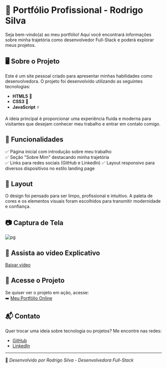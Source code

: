 # 🚀 Portfólio Profissional - Rodrigo Silva

Seja bem-vindo(a) ao meu portfólio! Aqui você encontrará informações sobre minha trajetória como desenvolvedor Full-Stack e poderá explorar meus projetos.

## 🖥️ Sobre o Projeto

Este é um site pessoal criado para apresentar minhas habilidades como desenvolvedora. O projeto foi desenvolvido utilizando as seguintes tecnologias:

- **HTML5** 📄  
- **CSS3** 🎨  
- **JavaScript** ⚡  

A ideia principal é proporcionar uma experiência fluida e moderna para visitantes que desejam conhecer meu trabalho e entrar em contato comigo.

## 📌 Funcionalidades

✅ Página inicial com introdução sobre meu trabalho  
✅ Seção "Sobre Mim" destacando minha trajetória  
✅ Links para redes sociais (GitHub e LinkedIn)
✅ Layout responsivo para diversos dispositivos no estilo landing page 

## 🎨 Layout

O design foi pensado para ser limpo, profissional e intuitivo. A paleta de cores e os elementos visuais foram escolhidos para transmitir modernidade e confiança.

## 📷 Captura de Tela

![pg](https://github.com/user-attachments/assets/855aa96a-5d8c-45c4-8450-5d370e4606a4)

## 🎥 Assista ao vídeo Explicativo

[Baixar vídeo](https://github.com/user-attachments/assets/6c9029ad-1a23-47dd-a191-d8e0879f992e)



## 🔗 Acesse o Projeto

Se quiser ver o projeto em ação, acesse:  
➡️ [Meu Portfólio Online](https://seu-portfolio-link-aqui.com)





## 📬 Contato

Quer trocar uma ideia sobre tecnologia ou projetos? Me encontre nas redes:

- [GitHub](https://github.com/rsprogrammerbr)  
- [LinkedIn]([https://www.linkedin.com/in/karina-araujo-financeiro-tecnologia/](https://www.linkedin.com/in/rodrigo-silva-180538174/))  

---

📌 *Desenvolvido por Rodrigo Silva - Desenvolvedora Full-Stack*  
